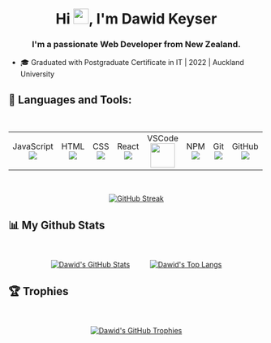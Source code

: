<h1 align="center">Hi <img src="https://raw.githubusercontent.com/MartinHeinz/MartinHeinz/master/wave.gif" width="30px">, I'm Dawid Keyser</h1>
<h3 align="center">I'm a passionate Web Developer from New Zealand.</h3>


- 🎓 Graduated with Postgraduate Certificate in IT | 2022 | Auckland University

## 🚀 Languages and Tools:
<p align='center'> 
  <p><span>&nbsp;&nbsp;&nbsp;&nbsp;&nbsp;&nbsp;&nbsp;&nbsp;</span>
    <table align='center'>
      <tbody>
        <tr>
          <td align="center">JavaScript<br>
            <span align="center"><img src="https://img.icons8.com/color/48/000000/javascript--v1.png"/></span>
          </td>
          <td align="center">HTML<br>
            <span align="center"><img src="https://img.icons8.com/color/48/000000/html-5.png"/></span>
          </td>
          <td align="center">CSS<br>
            <span align="center"><img src="https://img.icons8.com/color/48/000000/css3.png" /></span>
            </td>
          <td align="center">React<br>
            <span align="center"><img src="https://img.icons8.com/bubbles/50/000000/react.png"/></span>
          </td>
            <td align="center">VSCode<br>
            <span align="center"><img src="https://upload.wikimedia.org/wikipedia/commons/thumb/9/9a/Visual_Studio_Code_1.35_icon.svg/1024px-Visual_Studio_Code_1.35_icon.svg.png" width="48"/></span>
          </td>
          <td align="center">NPM<br>
            <span align="center"><img src="https://img.icons8.com/color/48/000000/npm.png"/></span>
          </td>
          <td align="center">Git<br>
            <span align="center"><img src="https://img.icons8.com/color/48/000000/git.png"/></span>
          </td>
          <td align="center">GitHub<br>
            <span align="center"><img src="https://img.icons8.com/color/48/000000/github.png"/></span>
          </td>
        </tr>   
      </tbody>
    </table>
  </p>

<br/>

  <p align='center'>
    <a href="https://git.io/streak-stats"><img src="https://streak-stats.demolab.com?user=dawkey95&theme=tokyonight&date_format=j%20M%5B%20Y%5D&exclude_days=Sun" alt="GitHub Streak" /></a>
  </p>
</p>

## 📊 My Github Stats
<br/>
<p align='center'>
  <a href='https://github.com/dawkey95/github-readme-stats'><img src='https://github-readme-stats.vercel.app/api?username=dawkey95&theme=tokyonight' alt="Dawid's GitHub Stats"/></a>
  <span>&nbsp;&nbsp;&nbsp;&nbsp;&nbsp;&nbsp;&nbsp;&nbsp;</span>
  <a href='https://github.com/dawkey95/github-readme-stats'><img src='https://github-readme-stats.vercel.app/api/top-langs/?username=dawkey95&theme=tokyonight' alt="Dawid's Top Langs"/></a>
</p>

## 🏆 Trophies
<br/>
<p align='center'>
  <a href='https://github.com/dawkey95/github-profile-trophy)'><img src='https://github-profile-trophy.vercel.app/?username=dawkey95' alt="Dawid's GitHub Trophies"/></a>
</p>
